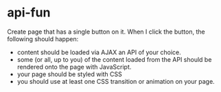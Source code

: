 # api-fun

Create page that has a single button on it. When I click the button, the following should happen:

- content should be loaded via AJAX an API of your choice.
- some (or all, up to you) of the content loaded from the API should be rendered onto the page with JavaScript.
- your page should be styled with CSS
- you should use at least one CSS transition or animation on your page.
